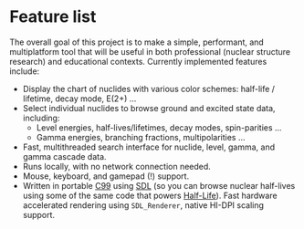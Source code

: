 # Feature list

The overall goal of this project is to make a simple, performant, and multiplatform tool that will be useful in both professional (nuclear structure research) and educational contexts. Currently implemented features include:

- Display the chart of nuclides with various color schemes: half-life / lifetime, decay mode, E(2+) ...
- Select individual nuclides to browse ground and excited state data, including:
  - Level energies, half-lives/lifetimes, decay modes, spin-parities ...
  - Gamma energies, branching fractions, multipolarities ...
- Fast, multithreaded search interface for nuclide, level, gamma, and gamma cascade data.
- Runs locally, with no network connection needed.
- Mouse, keyboard, and gamepad (!) support.
- Written in portable [C99](https://en.wikipedia.org/wiki/C99) using [SDL](https://github.com/libsdl-org/SDL) (so you can browse nuclear half-lives using some of the same code that powers [Half-Life](https://www.pcgamingwiki.com/wiki/Half-Life#Middleware)). Fast hardware accelerated rendering using `SDL_Renderer`, native HI-DPI scaling support.